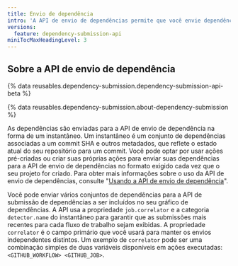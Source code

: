 ```yaml
---
title: Envio de dependência
intro: 'A API de envio de dependências permite que você envie dependências para projetos, como as dependências resolvidas quando um projeto é construído ou compilado.'
versions:
  feature: dependency-submission-api
miniTocMaxHeadingLevel: 3
---
```


## Sobre a API de envio de dependência

{% data reusables.dependency-submission.dependency-submission-api-beta %}

{% data reusables.dependency-submission.about-dependency-submission %}

As dependências são enviadas para a API de envio de dependência na forma de um instantâneo. Um instantâneo é um conjunto de dependências associadas a um commit SHA e outros metadados, que reflete o estado atual do seu repositório para um commit.  Você pode optar por usar ações pré-criadas ou criar suas próprias ações para enviar suas dependências para a API de envio de dependências no formato exigido cada vez que o seu projeto for criado. Para obter mais informações sobre o uso da API de envio de dependências, consulte "[Usando a API de envio de dependência](/code-security/supply-chain-security/understanding-your-software-supply-chain/using-the-dependency-submission-api)".

Você pode enviar vários conjuntos de dependências para a API de submissão de dependências a ser incluídos no seu gráfico de dependências. A API usa a propriedade `job.correlator` e a categoria `detector.name` do instantâneo para garantir que as submissões mais recentes para cada fluxo de trabalho sejam exibidas. A propriedade `correlator` é o campo primário que você usará para manter os envios independentes distintos. Um exemplo de `correlator` pode ser uma combinação simples de duas variáveis disponíveis em ações executadas: `<GITHUB_WORKFLOW> <GITHUB_JOB>`.
